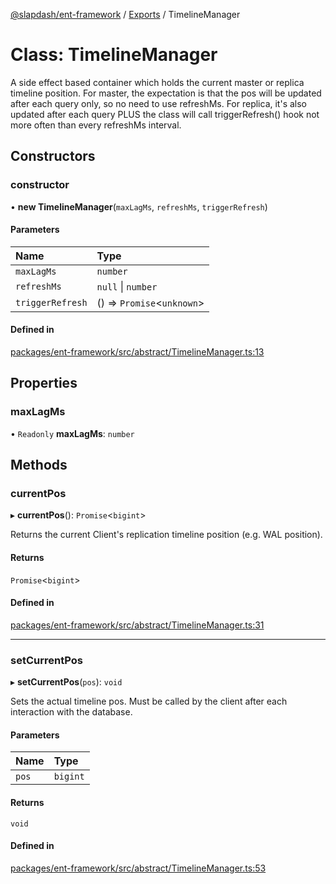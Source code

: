 [@slapdash/ent-framework](../README.md) / [Exports](../modules.md) / TimelineManager

# Class: TimelineManager

A side effect based container which holds the current master or replica
timeline position. For master, the expectation is that the pos will be
updated after each query only, so no need to use refreshMs. For replica, it's
also updated after each query PLUS the class will call triggerRefresh() hook
not more often than every refreshMs interval.

## Constructors

### constructor

• **new TimelineManager**(`maxLagMs`, `refreshMs`, `triggerRefresh`)

#### Parameters

| Name | Type |
| :------ | :------ |
| `maxLagMs` | `number` |
| `refreshMs` | ``null`` \| `number` |
| `triggerRefresh` | () => `Promise`<`unknown`\> |

#### Defined in

[packages/ent-framework/src/abstract/TimelineManager.ts:13](https://github.com/time-loop/slapdash/blob/master/packages/ent-framework/src/abstract/TimelineManager.ts#L13)

## Properties

### maxLagMs

• `Readonly` **maxLagMs**: `number`

## Methods

### currentPos

▸ **currentPos**(): `Promise`<`bigint`\>

Returns the current Client's replication timeline position (e.g. WAL
position).

#### Returns

`Promise`<`bigint`\>

#### Defined in

[packages/ent-framework/src/abstract/TimelineManager.ts:31](https://github.com/time-loop/slapdash/blob/master/packages/ent-framework/src/abstract/TimelineManager.ts#L31)

___

### setCurrentPos

▸ **setCurrentPos**(`pos`): `void`

Sets the actual timeline pos. Must be called by the client after each
interaction with the database.

#### Parameters

| Name | Type |
| :------ | :------ |
| `pos` | `bigint` |

#### Returns

`void`

#### Defined in

[packages/ent-framework/src/abstract/TimelineManager.ts:53](https://github.com/time-loop/slapdash/blob/master/packages/ent-framework/src/abstract/TimelineManager.ts#L53)
